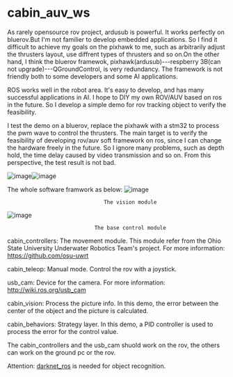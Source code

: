 # cabin_auv_ws 
  As rarely opensource rov project, ardusub is powerful. It works perfectly on bluerov.But I'm not familier to develop embedded applications. So I find it difficult to achieve my goals on the pixhawk to me, such as arbitrarily adjust the thrusters layout, use diffrent types of thrusters and so on.On the other hand, I think the bluerov framewok, pixhawk(ardusub)---respberry 3B(can not upgrade)---QGroundControl, is very redundancy. The framework is not friendly both to some developers and some AI applications.
  
  ROS works well in the robot area. It's easy to develop, and has many successful applications in AI. I hope to DIY my own ROV/AUV based on ros in the future. So I develop a simple demo for rov tracking object to verify the feasibility.
  
  I test the demo on a bluerov, replace the pixhawk with a stm32 to process the pwm wave to control the thrusters. The main target is to verify the feasibility of developing rov/auv soft framework on ros, since I can change the hardware freely in the future. So I ignore many problems, such as depth hold, the time delay caused by video transmission and so on. From this perspective, the test result is not bad.  

  
  ![image](https://github.com/cabinx/cabin_auv_ws/blob/master/image/yaw.gif)![image](https://github.com/cabinx/cabin_auv_ws/blob/master/image/sink.gif)
     
  
  The whole software framwork as below:
 ![image](https://github.com/cabinx/cabin_auv_ws/blob/master/image/Vision_Frame.png)
   
                                   The vision module
 ![image](https://github.com/cabinx/cabin_auv_ws/blob/master/image/Control_Frame.png)
   
                                The base control module
  
  cabin_controllers: The movement module. This module refer from the Ohio State University Underwater Robotics Team's project. For more information: https://github.com/osu-uwrt
  
  cabin_teleop: Manual mode. Control the rov with a joystick.
  
  usb_cam: Device for the camera. For more information: http://wiki.ros.org/usb_cam
  
  cabin_vision: Process the picture info. In this demo, the error between the center of the object and the picture is calculated. 
  
  cabin_behaviors: Strategy layer. In this demo, a PID controller is used to process the error for the control value.
  
  The cabin_controllers and the usb_cam shuold work on the rov, the others can work on the ground pc or the rov.
  
  Attention: [darknet_ros](https://github.com/leggedrobotics/darknet_ros) is needed for object recognition.
  
